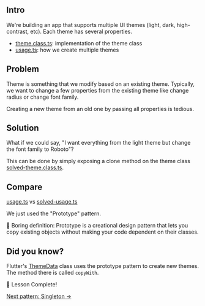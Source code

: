 ## Intro

We're building an app that supports multiple UI themes (light, dark, high-contrast, etc). Each theme has several properties.

- [theme.class.ts](theme.class.ts): implementation of the theme class
- [usage.ts](usage.ts): how we create multiple themes

## Problem

Theme is something that we modify based on an existing theme. Typically, we want to change a few properties from the existing theme like change radius or change font family.

Creating a new theme from an old one by passing all properties is tedious.

## Solution

What if we could say, "I want everything from the light theme but change the font family to Roboto"?

This can be done by simply exposing a clone method on the theme class [solved-theme.class.ts](solved-theme.class.ts).

## Compare

[usage.ts](usage.ts) vs [solved-usage.ts](solved-usage.ts)

We just used the "Prototype" pattern.

🥱 Boring definition: Prototype is a creational design pattern that lets you copy existing objects without making your code dependent on their classes.

## Did you know?

Flutter's [ThemeData](https://api.flutter.dev/flutter/material/ThemeData-class.html) class uses the prototype pattern to create new themes. The method there is called `copyWith`.

🌱 Lesson Complete!

[Next pattern: Singleton →](/learn/design-patterns-using-typescript/4-singleton)

